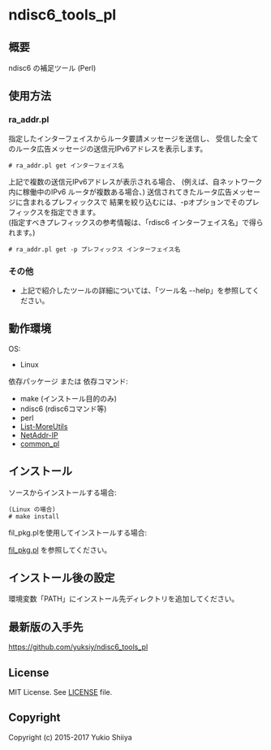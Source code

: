 # ndisc6_tools_pl

## 概要

ndisc6 の補足ツール (Perl)

## 使用方法

### ra_addr.pl

指定したインターフェイスからルータ要請メッセージを送信し、
受信した全てのルータ広告メッセージの送信元IPv6アドレスを表示します。

    # ra_addr.pl get インターフェイス名

上記で複数の送信元IPv6アドレスが表示される場合、
(例えば、自ネットワーク内に稼働中のIPv6 ルータが複数ある場合、)
送信されてきたルータ広告メッセージに含まれるプレフィックスで
結果を絞り込むには、-pオプションでそのプレフィックスを指定できます。  
(指定すべきプレフィックスの参考情報は、「rdisc6 インターフェイス名」で得られます。)

    # ra_addr.pl get -p プレフィックス インターフェイス名

### その他

* 上記で紹介したツールの詳細については、「ツール名 --help」を参照してください。

## 動作環境

OS:

* Linux

依存パッケージ または 依存コマンド:

* make (インストール目的のみ)
* ndisc6 (rdisc6コマンド等)
* perl
* [List-MoreUtils](http://search.cpan.org/dist/List-MoreUtils/)
* [NetAddr-IP](http://search.cpan.org/dist/NetAddr-IP/)
* [common_pl](https://github.com/yuksiy/common_pl)

## インストール

ソースからインストールする場合:

    (Linux の場合)
    # make install

fil_pkg.plを使用してインストールする場合:

[fil_pkg.pl](https://github.com/yuksiy/fil_tools_pl/blob/master/README.md#fil_pkgpl) を参照してください。

## インストール後の設定

環境変数「PATH」にインストール先ディレクトリを追加してください。

## 最新版の入手先

<https://github.com/yuksiy/ndisc6_tools_pl>

## License

MIT License. See [LICENSE](https://github.com/yuksiy/ndisc6_tools_pl/blob/master/LICENSE) file.

## Copyright

Copyright (c) 2015-2017 Yukio Shiiya
